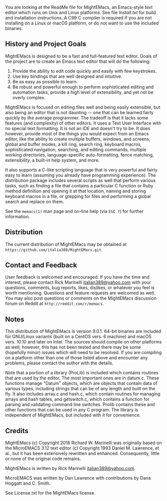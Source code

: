 You are looking at the ReadMe file for MightEMacs, an Emacs-style text editor
which runs on Unix and Linux platforms.  See file *Install.txt* for build and
installation instructions.  A C99 C compiler is required if you are not
installing on a Linux or macOS platform, or do not want to use the included
binaries.

History and Project Goals
-------------------------
MightEMacs is designed to be a fast and full-featured text editor.  Goals of the
project are to create an Emacs text editor that will do the following:

 1. Provide the ability to edit code quickly and easily with few keystrokes.
 2. Use key bindings that are well designed and intuitive.
 3. Be as easy as possible to learn.
 4. Be robust and powerful enough to perform sophisticated editing and
    automation tasks, provide a high level of extensibility, and yet not be
    overly complex.

MightEMacs is focused on editing files well and being easily extensible, but
also being an editor that is not daunting -- one that can be learned fairly
quickly by the average programmer.  The tradeoff is that it lacks some features
(and complexity) of other editors.  It uses a Text User Interface with no
special text formatting.  It is not an IDE and doesn't try to be.  It does
however, provide most of the things you would expect from an Emacs editor, like
the ability to create multiple buffers, windows, and screens, global and buffer
modes, a kill ring, search ring, keyboard macros, sophisticated navigation,
searching, and editing commands, multiple working directories, language-specific
auto-formatting, fence matching, extensibility, a built-in help system, and
more.

It also supports a C-like scripting language that is very powerful and fairly
easy to learn (assuming you already have programming experience).  The
distribution package includes several scripts as well that perform various
tasks, such as finding a file that contains a particular C function or Ruby
method definition and opening it at that location, naming and storing keyboard
macros in a file, or grepping for files and performing a global search and
replace on them.

See the `memacs(1)` man page and on-line help (via `ESC ?`) for further
information.

Distribution
------------
The current distribution of MightEMacs may be obtained at
`https://github.com/italia389/MightEMacs.git`.

Contact and Feedback
--------------------
User feedback is welcomed and encouraged.  If you have the time and interest,
please contact Rick Marinelli <italian389@yahoo.com> with your questions,
comments, bug reports, likes, dislikes, or whatever you feel is worth
mentioning.  Questions and feature requests are welcomed as well.  You may also
post questions or comments on the MightEMacs discussion forum on Reddit at
`http://reddit.com/r/memacs`.

Notes
-----
This distribution of MightEMacs is version 9.0.1.   64-bit binaries are included
for GNU/Linux variants (built on a CentOS vers. 6 machine) and macOS vers. 10.10
and later on Intel.  The sources should compile on other platforms as well;
however, this has not been tested and there may be some (hopefully minor) issues
which will need to be resolved.  If you are compiling on a platform other than
one of those listed above and encounter any problems, please contact the author
with the details.

Note that a portion of a library (ProLib) is included which contains routines
that are used by the editor.  The most important ones are in datum.c.  These
functions manage "Datum" objects, which are objects that contain data of various
types, including strings that can be of any length and built on the fly.  It
also includes array.c and hash.c, which contain routines for managing arrays and
hash tables, and getswitch.c, which contains a function for parsing and
validating command line switches.  Prolib contains these and other functions
that can be used in any C program.  The library is independent of MightEMacs,
but included with it for convenience.

Credits
-------
MightEMacs (c) Copyright 2018 Richard W. Marinelli was originally based on the
MicroEMACS 3.12 text editor (c) Copyright 1993 Daniel M. Lawrence, et al., but
it has been extensively rewritten and enhanced.  Consequently, little or none of
the original code remains.

MightEMacs is written by Rick Marinelli <italian389@yahoo.com>.

MicroEMACS was written by Dan Lawrence with contributions by Dana Hoggatt
and C. Smith.

See License.txt for the MightEMacs license.
